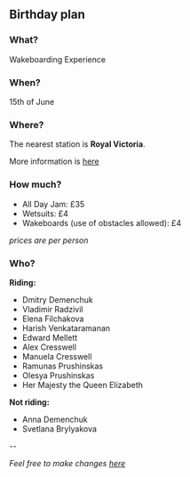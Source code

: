 ## Birthday plan

### What?
Wakeboarding Experience

### When?
15th of June 

### Where?
The nearest station is **Royal Victoria**.

More information is [here](http://www.wakeupdocklands.com/location)

### How much?
* All Day Jam: £35
* Wetsuits: £4 
* Wakeboards (use of obstacles allowed): £4

_prices are per person_

### Who?
**Riding:**
* Dmitry Demenchuk
* Vladimir Radzivil
* Elena Filchakova
* Harish Venkataramanan
* Edward Mellett 
* Alex Cresswell
* Manuela Cresswell
* Ramunas Prushinskas
* Olesya Prushinskas
* Her Majesty the Queen Elizabeth

**Not riding:**
* Anna Demenchuk
* Svetlana Brylyakova

--

_Feel free to make changes [here](https://github.com/mrded/homstatic/blob/master/views/blog/1370522339.md)_

